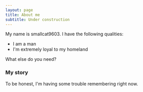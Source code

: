 ```yaml
---
layout: page
title: About me
subtitle: Under construction
---
```


My name is smallcat9603. I have the following qualities:

- I am a man
- I'm extremely loyal to my homeland

What else do you need?

### My story

To be honest, I'm having some trouble remembering right now.
